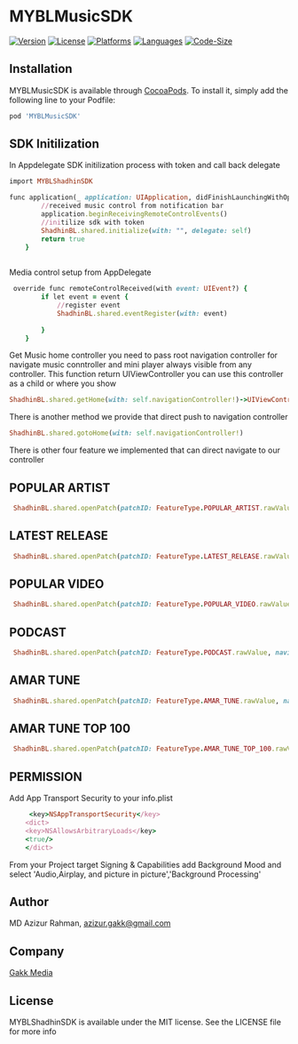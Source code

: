 # MYBLMusicSDK
[![Version](https://img.shields.io/cocoapods/v/MYBLMusicSDK)](https://cocoapods.org/pods/MYBLMusicSDK)
[![License](https://img.shields.io/github/license/shadhin-music/MYBLMusicSDK-iOS)](https://github.com/shadhin-music/MYBLMusicSDK-iOS/blob/main/LICENSE)
[![Platforms](https://img.shields.io/badge/Platforms-iOS%2011%2B-blue.svg)](https://github.com/shadhin-music/MYBLMusicSDK-iOS/blob/main/LICENSE)
[![Languages](https://img.shields.io/badge/language-%20swift-FF69B4.svg?style=plastic)](#)
[![Code-Size](https://img.shields.io/github/languages/code-size/shadhin-music/MYBLMusicSDK-iOS)](#)

## Installation

MYBLMusicSDK is available through [CocoaPods](https://cocoapods.org). To install
it, simply add the following line to your Podfile:

```ruby
pod 'MYBLMusicSDK'
```
## SDK Initilization 
In Appdelegate SDK initilization process with token and call back delegate 
```ruby
import MYBLShadhinSDK

func application(_ application: UIApplication, didFinishLaunchingWithOptions launchOptions: [UIApplication.LaunchOptionsKey: Any]?) -> Bool {
        //received music control from notification bar
        application.beginReceivingRemoteControlEvents()
        //initilize sdk with token
        ShadhinBL.shared.initialize(with: "", delegate: self)
        return true
    }
    
```
Media control setup from AppDelegate
```ruby
 override func remoteControlReceived(with event: UIEvent?) {
        if let event = event {
            //register event
            ShadhinBL.shared.eventRegister(with: event)
            
        }
    }
```
Get Music home controller you need to pass root navigation controller for navigate music conntroller and mini player always visible from any controller. 
This function return UIViewController you can use this controller as a child or where you show 
```ruby
ShadhinBL.shared.getHome(with: self.navigationController!)->UIViewController
```

There is another method we provide that direct push to navigation controller
```ruby
ShadhinBL.shared.gotoHome(with: self.navigationController!)
```
There is other four feature we implemented that can direct navigate to our controller 

## POPULAR ARTIST 
```ruby
 ShadhinBL.shared.openPatch(patchID: FeatureType.POPULAR_ARTIST.rawValue, navigation: self.navigationController!)
```
## LATEST RELEASE 
```ruby
 ShadhinBL.shared.openPatch(patchID: FeatureType.LATEST_RELEASE.rawValue, navigation: self.navigationController!)
```
## POPULAR VIDEO
```ruby
 ShadhinBL.shared.openPatch(patchID: FeatureType.POPULAR_VIDEO.rawValue, navigation: self.navigationController!)
```
## PODCAST 
```ruby
 ShadhinBL.shared.openPatch(patchID: FeatureType.PODCAST.rawValue, navigation: self.navigationController!)
```
## AMAR TUNE 
```ruby
 ShadhinBL.shared.openPatch(patchID: FeatureType.AMAR_TUNE.rawValue, navigation: self.navigationController!)
 ```
## AMAR TUNE TOP 100
```ruby
 ShadhinBL.shared.openPatch(patchID: FeatureType.AMAR_TUNE_TOP_100.rawValue, navigation: self.navigationController!)
```
## PERMISSION 
Add App Transport Security to your info.plist
```ruby
     <key>NSAppTransportSecurity</key>
    <dict>
    <key>NSAllowsArbitraryLoads</key>
    <true/>
    </dict>
```
From your Project target Signing & Capabilities add Background Mood and select 'Audio,Airplay, and picture in picture','Background Processing'


## Author

MD Azizur Rahman, azizur.gakk@gmail.com

## Company

[Gakk Media](https://gakkmedia.com)

## License

MYBLShadhinSDK is available under the MIT license. See the LICENSE file for more info
